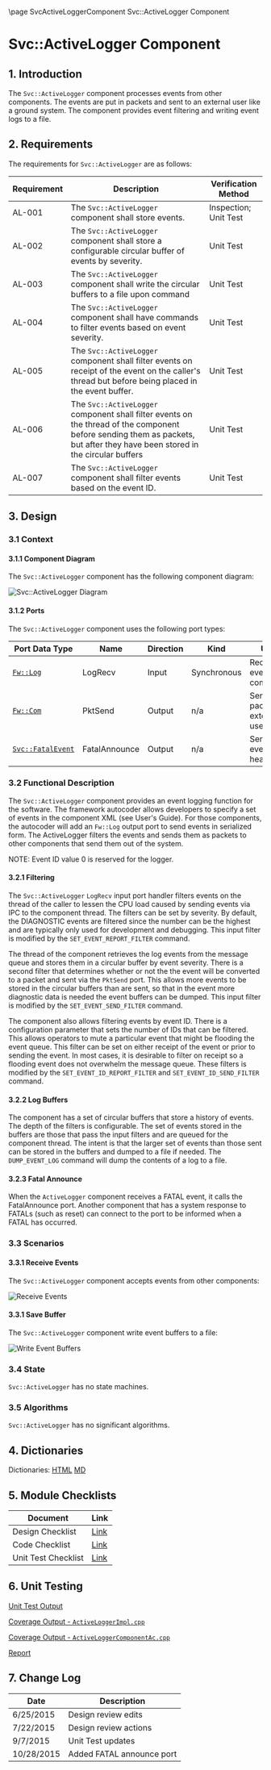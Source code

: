 \page SvcActiveLoggerComponent Svc::ActiveLogger Component
# Svc::ActiveLogger Component

## 1. Introduction

The `Svc::ActiveLogger` component processes events from other components. The events are put in packets and sent to an external user like a ground system. The component provides event filtering and writing event logs to a file.

## 2. Requirements

The requirements for `Svc::ActiveLogger` are as follows:

Requirement | Description | Verification Method
----------- | ----------- | -------------------
AL-001 | The `Svc::ActiveLogger` component shall store events. | Inspection; Unit Test
AL-002 | The `Svc::ActiveLogger` component shall store a configurable circular buffer of events by severity. | Unit Test
AL-003 | The `Svc::ActiveLogger` component shall write the circular buffers to a file upon command | Unit Test
AL-004 | The `Svc::ActiveLogger` component shall have commands to filter events based on event severity. | Unit Test
AL-005 | The `Svc::ActiveLogger` component shall filter events on receipt of the event on the caller's thread but before being placed in the event buffer. | Unit Test
AL-006 | The `Svc::ActiveLogger` component shall filter events on the thread of the component before sending them as packets, but after they have been stored in the circular buffers | Unit Test
AL-007 | The `Svc::ActiveLogger` component shall filter events based on the event ID. | Unit Test 

## 3. Design

### 3.1 Context

#### 3.1.1 Component Diagram

The `Svc::ActiveLogger` component has the following component diagram:

![`Svc::ActiveLogger` Diagram](img/ActiveLoggerBDD.jpg "Svc::ActiveLogger")

#### 3.1.2 Ports

The `Svc::ActiveLogger` component uses the following port types:

Port Data Type | Name | Direction | Kind | Usage
-------------- | ---- | --------- | ---- | -----
[`Fw::Log`](../../../Fw/Log/docs/sdd.html) | LogRecv | Input | Synchronous | Receive events from components
[`Fw::Com`](../../../Fw/Log/docs/sdd.html) | PktSend | Output | n/a | Send event packets to external user
[`Svc::FatalEvent`](../../../Svc/Fatal/docs/sdd.html) | FatalAnnounce | Output | n/a | Send FATAL event (to health)

### 3.2 Functional Description

The `Svc::ActiveLogger` component provides an event logging function for the software. The framework autocoder allows developers to specify a set of events in the component XML (see User's Guide). For those components, the autocoder will add an `Fw::Log` output port to send events in serialized form. The ActiveLogger filters the events and sends them as packets to other components that send them out of the system.

NOTE: Event ID value 0 is reserved for the logger.

#### 3.2.1 Filtering

The `Svc::ActiveLogger` `LogRecv` input port handler filters events on the thread of the caller to lessen the CPU load caused by sending events via IPC to the component thread. The filters can be set by severity. By default, the DIAGNOSTIC events are filtered since the number can be the highest and are typically only used for development and debugging. This input filter is modified by the `SET_EVENT_REPORT_FILTER` command.

The thread of the component retrieves the log events from the message queue and stores them in a circular buffer by event severity. There is a second filter that determines whether or not the the event will be converted to a packet and sent via the `PktSend` port. This allows more events to be stored in the circular buffers than are sent, so that in the event more diagnostic data is needed the event buffers can be dumped. This input filter is modified by the `SET_EVENT_SEND_FILTER` command.

The component also allows filtering events by event ID. There is a configuration parameter that sets the number of IDs that can be filtered. This allows operators to mute a particular event that might be flooding the event queue. This filter can be set on either receipt of the event or prior to sending the event. In most cases, it is desirable to filter on receipt so a flooding event does not overwhelm the message queue. These filters is modified by the `SET_EVENT_ID_REPORT_FILTER` and `SET_EVENT_ID_SEND_FILTER` command.

#### 3.2.2 Log Buffers

The component has a set of circular buffers that store a history of events. The depth of the filters is configurable. The set of events stored in the buffers are those that pass the input filters and are queued for the component thread. The intent is that the larger set of events than those sent can be stored in the buffers and dumped to a file if needed. The `DUMP_EVENT_LOG` command will dump the contents of a log to a file.

#### 3.2.3 Fatal Announce

When the `ActiveLogger` component receives a FATAL event, it calls the FatalAnnounce port. Another component that has a system response to FATALs (such as reset) can connect to the port to be informed when a FATAL has occurred.

### 3.3 Scenarios

#### 3.3.1 Receive Events

The `Svc::ActiveLogger` component accepts events from other components:

![Receive Events](img/ReceiveEvents.jpg) 

#### 3.3.1 Save Buffer

The `Svc::ActiveLogger` component write event buffers to a file:

![Write Event Buffers](img/WriteEventBuffer.jpg) 

### 3.4 State

`Svc::ActiveLogger` has no state machines.

### 3.5 Algorithms

`Svc::ActiveLogger` has no significant algorithms.

## 4. Dictionaries

Dictionaries: [HTML](ActiveLogger.html) [MD](ActiveLogger.md)

## 5. Module Checklists

Document | Link
-------- | ----
Design Checklist | [Link](Checklist_Design.xlsx)
Code Checklist | [Link](Checklist_Code.xlsx)
Unit Test Checklist | [Link](Checklist_Unit_test.xlsx)

## 6. Unit Testing

[Unit Test Output](../test/ut/output/test.txt)

[Coverage Output - `ActiveLoggerImpl.cpp`](../test/ut/output/ActiveLoggerImpl.cpp.gcov)

[Coverage Output - `ActiveLoggerComponentAc.cpp`](../test/ut/output/ActiveLoggerComponentAc.cpp.gcov)

[Report](../test/ut/output/SvcActiveLogger_gcov.txt)

## 7. Change Log

Date | Description
---- | -----------
6/25/2015 | Design review edits
7/22/2015 | Design review actions
9/7/2015 | Unit Test updates 
10/28/2015 | Added FATAL announce port




